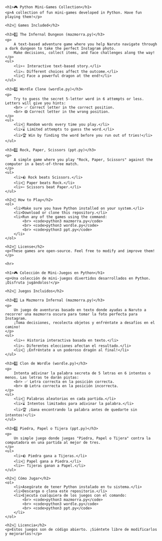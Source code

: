 <!DOCTYPE html>
<html lang="en">
<head>
    <meta charset="UTF-8">
    <meta name="viewport" content="width=device-width, initial-scale=1.0">
    <title>Python Mini-Games</title>
</head>
<body>

    <h1>🎮 Python Mini-Games Collection</h1>
    <p>A collection of fun mini-games developed in Python. Have fun playing them!</p>

    <h2>📌 Games Included</h2>

    <h3>1️⃣ The Infernal Dungeon (mazmorra.py)</h3>
    <p>
        A text-based adventure game where you help Naruto navigate through a dark dungeon to take the perfect Instagram photo. 
        Make decisions, collect items, and face challenges along the way!
    </p>
    <ul>
        <li>⭐ Interactive text-based story.</li>
        <li>⚔️ Different choices affect the outcome.</li>
        <li>🐉 Face a powerful dragon at the end!</li>
    </ul>

    <h3>2️⃣ Wordle Clone (wordle.py)</h3>
    <p>
        Try to guess the secret 5-letter word in 6 attempts or less. Letters will give you hints:
        <br> ✅ Correct letter in the correct position.
        <br> ❎ Correct letter in the wrong position.
    </p>
    <ul>
        <li>🧠 Random words every time you play.</li>
        <li>⌛ Limited attempts to guess the word.</li>
        <li>🏆 Win by finding the word before you run out of tries!</li>
    </ul>

    <h3>3️⃣ Rock, Paper, Scissors (ppt.py)</h3>
    <p>
        A simple game where you play "Rock, Paper, Scissors" against the computer in a best-of-three match.
    </p>
    <ul>
        <li>🪨 Rock beats Scissors.</li>
        <li>📄 Paper beats Rock.</li>
        <li>✂️ Scissors beat Paper.</li>
    </ul>

    <h2>🚀 How to Play</h2>
    <ol>
        <li>Make sure you have Python installed on your system.</li>
        <li>Download or clone this repository.</li>
        <li>Run any of the games using the command:
            <br> <code>python3 mazmorra.py</code> 
            <br> <code>python3 wordle.py</code>
            <br> <code>python3 ppt.py</code>
        </li>
    </ol>

    <h2>📜 License</h2>
    <p>These games are open-source. Feel free to modify and improve them!</p>

    <hr>

    <h1>🎮 Colección de Mini-Juegos en Python</h1>
    <p>Una colección de mini-juegos divertidos desarrollados en Python. ¡Disfruta jugándolos!</p>

    <h2>📌 Juegos Incluidos</h2>

    <h3>1️⃣ La Mazmorra Infernal (mazmorra.py)</h3>
    <p>
        Un juego de aventuras basado en texto donde ayudas a Naruto a recorrer una mazmorra oscura para tomar la foto perfecta para Instagram. 
        ¡Toma decisiones, recolecta objetos y enfréntate a desafíos en el camino!
    </p>
    <ul>
        <li>⭐ Historia interactiva basada en texto.</li>
        <li>⚔️ Diferentes elecciones afectan el resultado.</li>
        <li>🐉 ¡Enfréntate a un poderoso dragón al final!</li>
    </ul>

    <h3>2️⃣ Clon de Wordle (wordle.py)</h3>
    <p>
        Intenta adivinar la palabra secreta de 5 letras en 6 intentos o menos. Las letras te darán pistas:
        <br> ✅ Letra correcta en la posición correcta.
        <br> ❎ Letra correcta en la posición incorrecta.
    </p>
    <ul>
        <li>🧠 Palabras aleatorias en cada partida.</li>
        <li>⌛ Intentos limitados para adivinar la palabra.</li>
        <li>🏆 ¡Gana encontrando la palabra antes de quedarte sin intentos!</li>
    </ul>

    <h3>3️⃣ Piedra, Papel o Tijera (ppt.py)</h3>
    <p>
        Un simple juego donde juegas "Piedra, Papel o Tijera" contra la computadora en una partida al mejor de tres.
    </p>
    <ul>
        <li>🪨 Piedra gana a Tijeras.</li>
        <li>📄 Papel gana a Piedra.</li>
        <li>✂️ Tijeras ganan a Papel.</li>
    </ul>

    <h2>🚀 Cómo Jugar</h2>
    <ol>
        <li>Asegúrate de tener Python instalado en tu sistema.</li>
        <li>Descarga o clona este repositorio.</li>
        <li>Ejecuta cualquiera de los juegos con el comando:
            <br> <code>python3 mazmorra.py</code> 
            <br> <code>python3 wordle.py</code>
            <br> <code>python3 ppt.py</code>
        </li>
    </ol>

    <h2>📜 Licencia</h2>
    <p>Estos juegos son de código abierto. ¡Siéntete libre de modificarlos y mejorarlos!</p>

</body>
</html>
